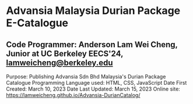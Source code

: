 # Advansia Malaysia Durian Package E-Catalogue

## Code Programmer: Anderson Lam Wei Cheng, Junior at UC Berkeley EECS'24, lamweicheng@berkeley.edu

Purpose: Publishing Advansia Sdn Bhd Malaysia's Durian Package Catalogue
Programming Language used: HTML, CSS, JavaScript
Date First Created: March 10, 2023 
Date Last Updated: March 15, 2023
Online site: https://lamweicheng.github.io/Advansia-DurianCatalog/
